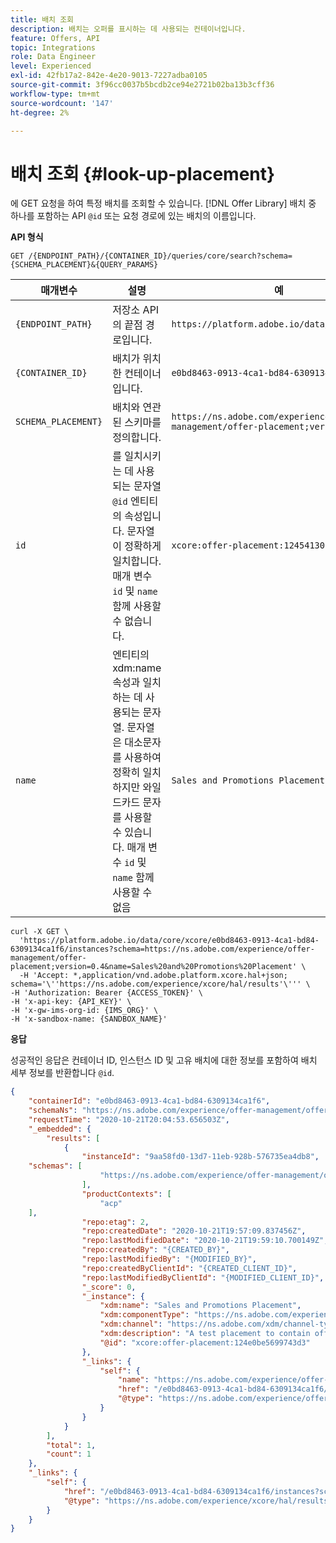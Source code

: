 ```yaml
---
title: 배치 조회
description: 배치는 오퍼를 표시하는 데 사용되는 컨테이너입니다.
feature: Offers, API
topic: Integrations
role: Data Engineer
level: Experienced
exl-id: 42fb17a2-842e-4e20-9013-7227adba0105
source-git-commit: 3f96cc0037b5bcdb2ce94e2721b02ba13b3cff36
workflow-type: tm+mt
source-wordcount: '147'
ht-degree: 2%

---
```


# 배치 조회 {#look-up-placement}

에 GET 요청을 하여 특정 배치를 조회할 수 있습니다. [!DNL Offer Library] 배치 중 하나를 포함하는 API `@id` 또는 요청 경로에 있는 배치의 이름입니다.

**API 형식**

```http
GET /{ENDPOINT_PATH}/{CONTAINER_ID}/queries/core/search?schema={SCHEMA_PLACEMENT}&{QUERY_PARAMS}
```

| 매개변수 | 설명 | 예 |
| --------- | ----------- | ------- |
| `{ENDPOINT_PATH}` | 저장소 API의 끝점 경로입니다. | `https://platform.adobe.io/data/core/xcore/` |
| `{CONTAINER_ID}` | 배치가 위치한 컨테이너입니다. | `e0bd8463-0913-4ca1-bd84-6309134ca1f6` |
| `SCHEMA_PLACEMENT}` | 배치와 연관된 스키마를 정의합니다. | `https://ns.adobe.com/experience/offer-management/offer-placement;version=0.4` |
| `id` | 를 일치시키는 데 사용되는 문자열 `@id` 엔티티의 속성입니다. 문자열이 정확하게 일치합니다. 매개 변수 `id` 및 `name` 함께 사용할 수 없습니다. | `xcore:offer-placement:124541309805b7e8` |
| `name` | 엔티티의 xdm:name 속성과 일치하는 데 사용되는 문자열. 문자열은 대소문자를 사용하여 정확히 일치하지만 와일드카드 문자를 사용할 수 있습니다. 매개 변수 `id` 및 `name` 함께 사용할 수 없음 | `Sales and Promotions Placement` |

```shell
curl -X GET \
  'https://platform.adobe.io/data/core/xcore/e0bd8463-0913-4ca1-bd84-6309134ca1f6/instances?schema=https://ns.adobe.com/experience/offer-management/offer-placement;version=0.4&name=Sales%20and%20Promotions%20Placement' \
  -H 'Accept: *,application/vnd.adobe.platform.xcore.hal+json; schema='\''https://ns.adobe.com/experience/xcore/hal/results'\''' \
-H 'Authorization: Bearer {ACCESS_TOKEN}' \
-H 'x-api-key: {API_KEY}' \
-H 'x-gw-ims-org-id: {IMS_ORG}' \
-H 'x-sandbox-name: {SANDBOX_NAME}'
```

**응답**

성공적인 응답은 컨테이너 ID, 인스턴스 ID 및 고유 배치에 대한 정보를 포함하여 배치 세부 정보를 반환합니다 `@id`.

```json
{
    "containerId": "e0bd8463-0913-4ca1-bd84-6309134ca1f6",
    "schemaNs": "https://ns.adobe.com/experience/offer-management/offer-placement;version=0.4",
    "requestTime": "2020-10-21T20:04:53.656503Z",
    "_embedded": {
        "results": [
            {
                "instanceId": "9aa58fd0-13d7-11eb-928b-576735ea4db8",
    "schemas": [
                    "https://ns.adobe.com/experience/offer-management/offer-placement;version=0.4"
                ],
                "productContexts": [
                    "acp"
    ],
                "repo:etag": 2,
                "repo:createdDate": "2020-10-21T19:57:09.837456Z",
                "repo:lastModifiedDate": "2020-10-21T19:59:10.700149Z",
                "repo:createdBy": "{CREATED_BY}",
                "repo:lastModifiedBy": "{MODIFIED_BY}",
                "repo:createdByClientId": "{CREATED_CLIENT_ID}",
                "repo:lastModifiedByClientId": "{MODIFIED_CLIENT_ID}",
                "_score": 0,
                "_instance": {
                    "xdm:name": "Sales and Promotions Placement",
                    "xdm:componentType": "https://ns.adobe.com/experience/offer-management/content-component-html",
                    "xdm:channel": "https://ns.adobe.com/xdm/channel-types/web",
                    "xdm:description": "A test placement to contain offers of sales and discounts",
                    "@id": "xcore:offer-placement:124e0be5699743d3"
                },
                "_links": {
                    "self": {
                        "name": "https://ns.adobe.com/experience/offer-management/offer-placement;version=0.4#9aa58fd0-13d7-11eb-928b-576735ea4db8",
                        "href": "/e0bd8463-0913-4ca1-bd84-6309134ca1f6/instances/9aa58fd0-13d7-11eb-928b-576735ea4db8",
                        "@type": "https://ns.adobe.com/experience/offer-management/offer-placement;version=0.4"
                    }
                }
            }
        ],
        "total": 1,
        "count": 1
    },
    "_links": {
        "self": {
            "href": "/e0bd8463-0913-4ca1-bd84-6309134ca1f6/instances?schema=https://ns.adobe.com/experience/offer-management/offer-placement;version=0.4&name=Sales%20and%20Promotions%20Placement",
            "@type": "https://ns.adobe.com/experience/xcore/hal/results"
        }
    }
}
```
